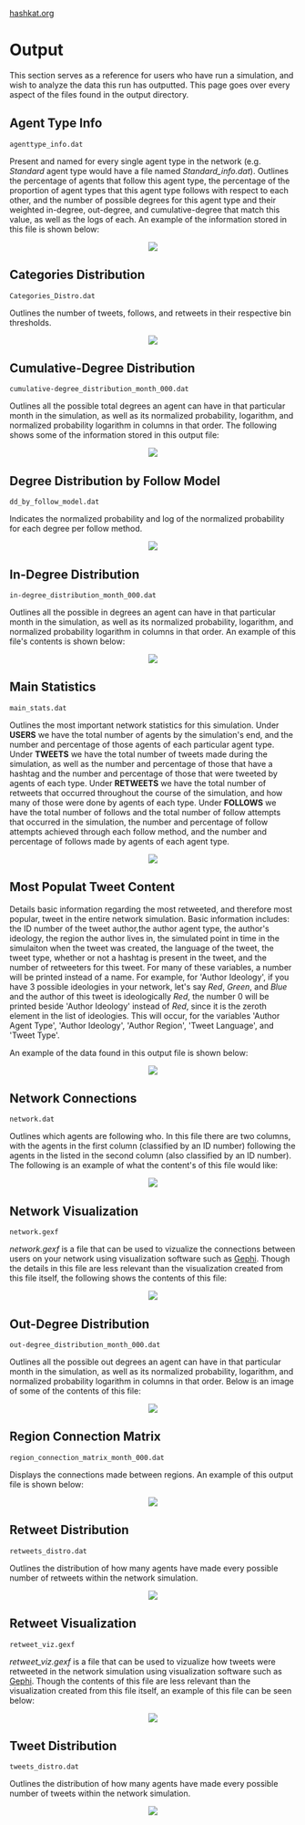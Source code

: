 [hashkat.org](http://hashkat.org)

# Output

This section serves as a reference for users who have run a simulation, and wish to analyze the data this run has outputted. This page goes over every aspect of the files found in the output directory.

## Agent Type Info

`agenttype_info.dat`

Present and named for every single agent type in the network (e.g. *Standard*
agent type would have a file named *Standard_info.dat*). Outlines the percentage of agents 
that follow this agent type, the percentage of the proportion of agent types that this agent 
type follows with respect to each other, and the number of possible degrees for this agent 
type and their weighted in-degree, out-degree, and cumulative-degree that match this value, 
as well as the logs of each. An example of the information stored in this file is shown below:

<p align='center'>
<img src='../img/output/agenttype_info_file.png'>
</p>

## Categories Distribution

`Categories_Distro.dat`

Outlines the number of tweets, follows, and retweets in their respective bin
thresholds.

<p align='center'>
<img src='../img/output/categories_distro_file.png'>
</p>

## Cumulative-Degree Distribution

`cumulative-degree_distribution_month_000.dat`

Outlines all the possible total degrees an agent can have in that particular
month in the simulation, as well as its normalized probability, logarithm, and
normalized probability logarithm in columns in that order. The following shows some of the information stored in this output file:

<p align='center'>
<img src='../img/output/cumulative-degree_distribution_file.png'>
</p>

## Degree Distribution by Follow Model

`dd_by_follow_model.dat`

Indicates the normalized probability and log of the normalized probability for each degree per follow method.

<p align='center'>
<img src='../img/output/dd_by_follow_model_file.png'>
</p>

## In-Degree Distribution

`in-degree_distribution_month_000.dat`

Outlines all the possible in degrees an agent can have in that particular
month in the simulation, as well as its normalized probability, logarithm, and
normalized probability logarithm in columns in that order. An example of this file's contents is shown below:

<p align='center'>
<img src='../img/output/in-degree_distribution_file.png'>
</p>

## Main Statistics

`main_stats.dat`

Outlines the most important network statistics for this simulation.
Under **USERS** we have the total number of agents by the simulation's end,
and the number and percentage of those agents of each particular agent
type. Under **TWEETS** we have the total number of tweets made
during the simulation, as well as the number and percentage of those that
have a hashtag and the number and percentage of those that were tweeted by
agents of each type. Under **RETWEETS** we have the total number of
retweets that occurred throughout the course of the simulation, and how
many of those were done by agents of each type.
Under **FOLLOWS** we have the total number of follows and the total number
of follow attempts that occurred in the simulation, the number and
percentage of follow attempts achieved through each follow method, and the 
number and percentage of follows made by agents of each agent type.

<p align='center'>
<img src='../img/output/main_stats_file.png'>
</p>

## Most Populat Tweet Content

Details basic information regarding the most retweeted, and therefore most popular, tweet in the entire network simulation. Basic information includes: the ID number of the tweet author,the author agent type, the author's ideology, the region the author lives in, the simulated point in time in the simulaiton when the tweet was created, the language of the tweet, the tweet type, whether or not a hashtag is present in the tweet, and the number of retweeters for this tweet. For many of these variables, a number will be printed instead of a name. For example, for 'Author Ideology', if you have 3 possible ideologies in your network, let's say *Red*, *Green*, and *Blue* and the author of this tweet is ideologically *Red*, the number 0 will be printed beside 'Author Ideology' instead of *Red*, since it is the zeroth element in the list of ideologies. This will occur, for the variables 'Author Agent Type', 'Author Ideology', 'Author Region', 'Tweet Language', and 'Tweet Type'.

An example of the data found in this output file is shown below:

<p align='center'>
<img src='../img/output/most_popular_tweet_content_file.png'>
</p>

## Network Connections

`network.dat`

Outlines which agents are following who. In this file there are two columns,
with the agents in the first column (classified by an ID number)
following the agents in the listed in the second column (also classified
by an ID number). The following is an example of what the content's of this file would like:

<p align='center'>
<img src='../img/output/network_dat_file.png'>
</p>

## Network Visualization

`network.gexf`

*network.gexf* is a file that can be used to vizualize the connections
between users on your network using visualization software such as
[Gephi](http://gephi.github.io/). Though the details in this file are less relevant than the 
visualization created from this file itself, the following shows the contents of this file:

<p align='center'>
<img src='../img/output/network_gexf_file.png'>
</p>

## Out-Degree Distribution

`out-degree_distribution_month_000.dat`

Outlines all the possible out degrees an agent can have in that particular
month in the simulation, as well as its normalized probability, logarithm, and
normalized probability logarithm in columns in that order. Below is an image of some of the contents of this file:

<p align='center'>
<img src='../img/output/out-degree_distribution_file.png'>
</p>

## Region Connection Matrix

`region_connection_matrix_month_000.dat`

Displays the connections made between regions. An example of this output file is shown below:

<p align='center'>
<img src='../img/output/region_connection_matrix_file.png'>
</p>

## Retweet Distribution

`retweets_distro.dat`

Outlines the distribution of how many agents have made every possible number of 
retweets within the network simulation.

<p align='center'>
<img src='../img/output/retweets_distro_file.png'>
</p>

## Retweet Visualization

`retweet_viz.gexf`

*retweet_viz.gexf* is a file that can be used to vizualize how tweets were retweeted 
in the network simulation using visualization software such as
[Gephi](http://gephi.github.io/). Though the contents of this file are less relevant than the 
visualization created from this file itself, an example of this file can be seen below:

<p align='center'>
<img src='../img/output/retweet_viz_gexf_file.png'>
</p>

## Tweet Distribution

`tweets_distro.dat`

Outlines the distribution of how many agents have made every possible number of tweets
within the network simulation.

<p align='center'>
<img src='../img/output/tweets_distro_file.png'>
</p>